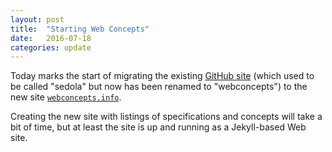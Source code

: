 ```yaml
---
layout: post
title:  "Starting Web Concepts"
date:   2016-07-18
categories: update
---
```

Today marks the start of migrating the existing [GitHub site](https://github.com/dret/webconcepts) (which used to be called "sedola" but now has been renamed to "webconcepts") to the new site [`webconcepts.info`](http://webconcepts.info).

Creating the new site with listings of specifications and concepts will take a bit of time, but at least the site is up and running as a Jekyll-based Web site.
